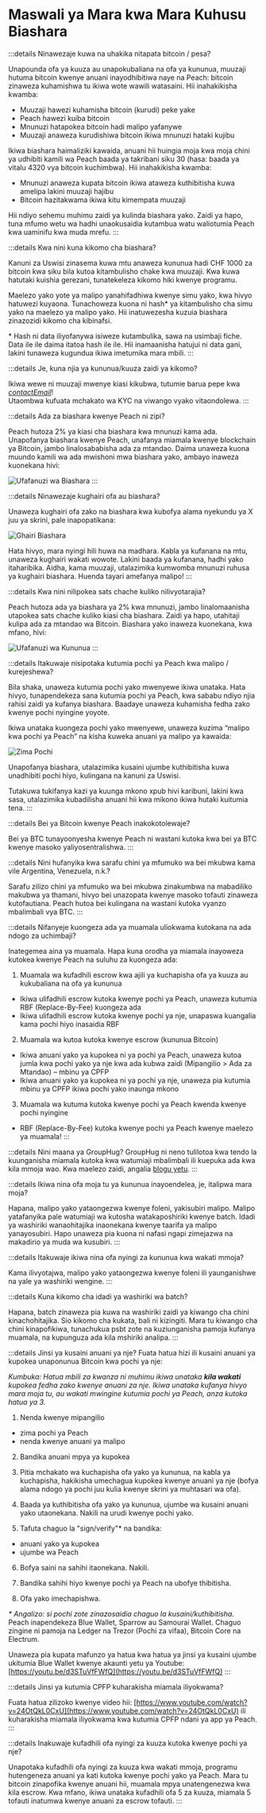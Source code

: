 # Maswali ya Mara kwa Mara Kuhusu Biashara

:::details Ninawezaje kuwa na uhakika nitapata bitcoin / pesa?

Unapounda ofa ya kuuza au unapokubaliana na ofa ya kununua, muuzaji hutuma bitcoin kwenye anuani inayodhibitiwa naye na Peach: bitcoin zinaweza kuhamishwa tu ikiwa wote wawili watasaini. Hii inahakikisha kwamba:

- Muuzaji hawezi kuhamisha bitcoin (kurudi) peke yake  
- Peach hawezi kuiba bitcoin  
- Mnunuzi hatapokea bitcoin hadi malipo yafanywe  
- Muuzaji anaweza kurudishiwa bitcoin ikiwa mnunuzi hataki kujibu  

Ikiwa biashara haimaliziki kawaida, anuani hii huingia moja kwa moja chini ya udhibiti kamili wa Peach baada ya takribani siku 30 (hasa: baada ya vitalu 4320 vya bitcoin kuchimbwa). Hii inahakikisha kwamba:

- Mnunuzi anaweza kupata bitcoin ikiwa ataweza kuthibitisha kuwa amelipa lakini muuzaji hajibu  
- Bitcoin hazitakwama ikiwa kitu kimempata muuzaji  

Hii ndiyo sehemu muhimu zaidi ya kulinda biashara yako. Zaidi ya hapo, tuna mfumo wetu wa hadhi unaokusaidia kutambua watu waliotumia Peach kwa uaminifu kwa muda mrefu.
:::

:::details Kwa nini kuna kikomo cha biashara?

Kanuni za Uswisi zinasema kuwa mtu anaweza kununua hadi CHF 1000 za bitcoin kwa siku bila kutoa kitambulisho chake kwa muuzaji. Kwa kuwa hatutaki kuishia gerezani, tunatekeleza kikomo hiki kwenye programu.

Maelezo yako yote ya malipo yanahifadhiwa kwenye simu yako, kwa hivyo hatuwezi kuyaona. Tunachoweza kuona ni hash\* ya kitambulisho cha simu yako na maelezo ya malipo yako. Hii inatuwezesha kuzuia biashara zinazozidi kikomo cha kibinafsi.

\* Hash ni data iliyofanywa isiweze kutambulika, sawa na usimbaji fiche. Data ile ile daima itatoa hash ile ile. Hii inamaanisha hatujui ni data gani, lakini tunaweza kugundua ikiwa imetumika mara mbili.
:::

:::details Je, kuna njia ya kununua/kuuza zaidi ya kikomo?

Ikiwa wewe ni muuzaji mwenye kiasi kikubwa, tutumie barua pepe kwa [$contactEmail$](mailto:$contactEmail$)!  
Utaombwa kufuata mchakato wa KYC na viwango vyako vitaondolewa.
:::

:::details Ada za biashara kwenye Peach ni zipi?

Peach hutoza 2% ya kiasi cha biashara kwa mnunuzi kama ada. Unapofanya biashara kwenye Peach, unafanya miamala kwenye blockchain ya Bitcoin, jambo linalosababisha ada za mtandao. Daima unaweza kuona muundo kamili wa ada mwishoni mwa biashara yako, ambayo inaweza kuonekana hivi:

![Ufafanuzi wa Biashara](/img/faq/trading/TradeBreakdowns.png)
:::

:::details Ninawezaje kughairi ofa au biashara?

Unaweza kughairi ofa zako na biashara kwa kubofya alama nyekundu ya X juu ya skrini, pale inapopatikana:

![Ghairi Biashara](/img/faq/trading/cancel.png)

Hata hivyo, mara nyingi hili huwa na madhara. Kabla ya kufanana na mtu, unaweza kughairi wakati wowote. Lakini baada ya kufanana, hadhi yako itaharibika. Aidha, kama muuzaji, utalazimika kumwomba mnunuzi ruhusa ya kughairi biashara. Huenda tayari amefanya malipo!
:::

:::details Kwa nini nilipokea sats chache kuliko nilivyotarajia?

Peach hutoza ada ya biashara ya 2% kwa mnunuzi, jambo linalomaanisha utapokea sats chache kuliko kiasi cha biashara. Zaidi ya hapo, utahitaji kulipa ada za mtandao wa Bitcoin. Biashara yako inaweza kuonekana, kwa mfano, hivi:

![Ufafanuzi wa Kununua](/img/faq/trading/TradeBreakdownBuy.png)
:::

:::details Itakuwaje nisipotaka kutumia pochi ya Peach kwa malipo / kurejeshewa?

Bila shaka, unaweza kutumia pochi yako mwenyewe ikiwa unataka. Hata hivyo, tunapendekeza sana kutumia pochi ya Peach, kwa sababu ndiyo njia rahisi zaidi ya kufanya biashara. Baadaye unaweza kuhamisha fedha zako kwenye pochi nyingine yoyote.

Ikiwa unataka kuongeza pochi yako mwenyewe, unaweza kuzima “malipo kwa pochi ya Peach” na kisha kuweka anuani ya malipo ya kawaida:

![Zima Pochi](/img/faq/trading/disablewallet.png)

Unapofanya biashara, utalazimika kusaini ujumbe kuthibitisha kuwa unadhibiti pochi hiyo, kulingana na kanuni za Uswisi.

Tutakuwa tukifanya kazi ya kuunga mkono xpub hivi karibuni, lakini kwa sasa, utalazimika kubadilisha anuani hii kwa mikono ikiwa hutaki kuitumia tena.
:::

:::details Bei ya Bitcoin kwenye Peach inakokotolewaje?

Bei ya BTC tunayoonyesha kwenye Peach ni wastani kutoka kwa bei ya BTC kwenye masoko yaliyosentralishwa.
:::

:::details Nini hufanyika kwa sarafu chini ya mfumuko wa bei mkubwa kama vile Argentina, Venezuela, n.k.?

Sarafu zilizo chini ya mfumuko wa bei mkubwa zinakumbwa na mabadiliko makubwa ya thamani, hivyo bei unazopata kwenye masoko tofauti zinaweza kutofautiana. Peach hutoa bei kulingana na wastani kutoka vyanzo mbalimbali vya BTC.
:::

:::details Nifanyeje kuongeza ada ya muamala uliokwama kutokana na ada ndogo za uchimbaji?

Inategemea aina ya muamala. Hapa kuna orodha ya miamala inayoweza kutokea kwenye Peach na suluhu za kuongeza ada:

1. Muamala wa kufadhili escrow kwa ajili ya kuchapisha ofa ya kuuza au kukubaliana na ofa ya kununua  

- Ikiwa ulifadhili escrow kutoka kwenye pochi ya Peach, unaweza kutumia RBF (Replace-By-Fee) kuongeza ada  
- Ikiwa ulifadhili escrow kutoka kwenye pochi ya nje, unapaswa kuangalia kama pochi hiyo inasaidia RBF  

2. Muamala wa kutoa kutoka kwenye escrow (kununua Bitcoin)  

- Ikiwa anuani yako ya kupokea ni ya pochi ya Peach, unaweza kutoa jumla kwa pochi yako ya nje kwa ada kubwa zaidi (Mipangilio > Ada za Mtandao) – mbinu ya CPFP  
- Ikiwa anuani yako ya kupokea ni ya pochi ya nje, unaweza pia kutumia mbinu ya CPFP ikiwa pochi yako inaunga mkono  

3. Muamala wa kutuma kutoka kwenye pochi ya Peach kwenda kwenye pochi nyingine  

- RBF (Replace-By-Fee) kutoka kwenye pochi ya Peach kwenye maelezo ya muamala!
  :::

:::details Nini maana ya GroupHug?
GroupHug ni neno tulilotoa kwa tendo la kuunganisha miamala kutoka kwa watumiaji mbalimbali ili kuepuka ada kwa kila mmoja wao. Kwa maelezo zaidi, angalia [blogu yetu](https://peachbitcoin.com/blog/group-hug).
:::

:::details Ikiwa nina ofa moja tu ya kununua inayoendelea, je, italipwa mara moja?

Hapana, malipo yako yataongezwa kwenye foleni, yakisubiri malipo. Malipo yatafanyika pale watumiaji wa kutosha watakaposhiriki kwenye batch. Idadi ya washiriki wanaohitajika inaonekana kwenye taarifa ya malipo yanayosubiri. Hapo unaweza pia kuona ni nafasi ngapi zimejazwa na makadirio ya muda wa kusubiri.
:::

:::details Itakuwaje ikiwa nina ofa nyingi za kununua kwa wakati mmoja?

Kama ilivyotajwa, malipo yako yataongezwa kwenye foleni ili yaunganishwe na yale ya washiriki wengine.
:::

:::details Kuna kikomo cha idadi ya washiriki wa batch?

Hapana, batch zinaweza pia kuwa na washiriki zaidi ya kiwango cha chini kinachohitajika. Sio kikomo cha kukata, bali ni kizingiti. Mara tu kiwango cha chini kinapofikiwa, tunachukua psbt zote na kuziunganisha pamoja kufanya muamala, na kupunguza ada kila mshiriki analipa.
:::

:::details Jinsi ya kusaini anuani ya nje?
Fuata hatua hizi ili kusaini anuani ya kupokea unaponunua Bitcoin kwa pochi ya nje:

_Kumbuka: Hatua mbili za kwanza ni muhimu ikiwa unataka **kila wakati** kupokea fedha zako kwenye anuani za nje. Ikiwa unataka kufanya hivyo mara moja tu, au wakati mwingine kutumia pochi ya Peach, anza kutoka hatua ya 3._

1. Nenda kwenye mipangilio  

- zima pochi ya Peach  
- nenda kwenye anuani ya malipo  

2. Bandika anuani mpya ya kupokea  

3. Pitia mchakato wa kuchapisha ofa yako ya kununua, na kabla ya kuchapisha, hakikisha umechagua kupokea kwenye anuani ya nje (bofya alama ndogo ya pochi juu kulia kwenye skrini ya muhtasari wa ofa).  

4. Baada ya kuthibitisha ofa yako ya kununua, ujumbe wa kusaini anuani yako utaonekana. Nakili na urudi kwenye pochi yako.  

5. Tafuta chaguo la "sign/verify"\* na bandika:  

- anuani yako ya kupokea  
- ujumbe wa Peach  

6. Bofya saini na sahihi itaonekana. Nakili.  

7. Bandika sahihi hiyo kwenye pochi ya Peach na ubofye thibitisha.  

8. Ofa yako imechapishwa.  

_\* Angalizo: si pochi zote zinazosaidia chaguo la kusaini/kuthibitisha._  
Peach inapendekeza Blue Wallet, Sparrow au Samourai Wallet. Chaguo zingine ni pamoja na Ledger na Trezor (Pochi za vifaa), Bitcoin Core na Electrum.  

Unaweza pia kupata mafunzo ya hatua kwa hatua ya jinsi ya kusaini ujumbe ukitumia Blue Wallet kwenye akaunti yetu ya Youtube: [https://youtu.be/d3STuVfFWfQ](https://youtu.be/d3STuVfFWfQ)
:::

:::details Jinsi ya kutumia CPFP kuharakisha miamala iliyokwama?

Fuata hatua zilizoko kwenye video hii: [https://www.youtube.com/watch?v=24OtQkL0CxU](https://www.youtube.com/watch?v=24OtQkL0CxU) ili kuharakisha miamala iliyokwama kwa kutumia CPFP ndani ya app ya Peach.
:::

:::details Inakuwaje kufadhili ofa nyingi za kuuza kutoka kwenye pochi ya nje?

Unapotaka kufadhili ofa nyingi za kuuza kwa wakati mmoja, programu hutengeneza anuani ya kati kutoka kwenye pochi yako ya Peach. Mara tu bitcoin zinapofika kwenye anuani hii, muamala mpya unatengenezwa kwa kila escrow. Kwa mfano, ikiwa unataka kufadhili ofa 5 za kuuza, miamala 5 tofauti inatumwa kwenye anuani za escrow tofauti.
:::
